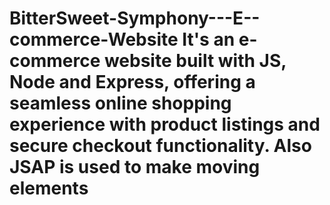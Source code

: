 # BitterSweet-Symphony---E--commerce-Website It's an e-commerce website built with JS, Node and Express, offering a seamless online shopping experience with product listings and secure checkout functionality. Also JSAP is used  to make moving elements

